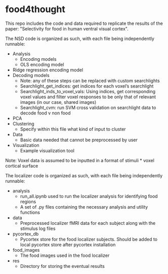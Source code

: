 # food4thought

This repo includes the code and data required to replicate the results of the paper: "Selectivity for food in human ventral visual cortex". 

The NSD code is organized as such, with each file being independently runnable:
- Analysis
  - Encoding models
  - OLS encoding model
- Ridge regression encoding model
- Decoding models
  - Note: any of these steps can be replaced with custom searchlights
  - Searchlight_get_indices: get indices for each voxel’s searchlight
  - Searchlight_inds_to_voxel_vals: Using indices, get corresponding voxel values and filter voxel responses to be only that of relevant images (in our case, shared images)
  - Searchlight_cvm: run SVM cross validation on searchlight data to decode food v non food 
- PCA
- Clustering
  - Specify within this file what kind of input to cluster
- Data
  - Basic data needed that cannot be preprocessed by user
- Visualization
  - Example visualization tool 

Note: Voxel data is assumed to be inputted in a format of stimuli * voxel cortical surface

The localizer code is organized as such, with each file being independently runnable:
- analysis
  - run_all.ipynb used to run the localizer analysis for identifying food regions
  - A set of .py files containing the necessary analysis and utility functions
- data
  - Preprocessed localizer fMRI data for each subject along with the stimulus log files
- pycortex_db
  - Pycortex store for the food localizer subjects. Should be added to local pycortex store after pycortex installation
- food_images
  - The food images used in the food localizer
- res
  - Directory for storing the eventual results



